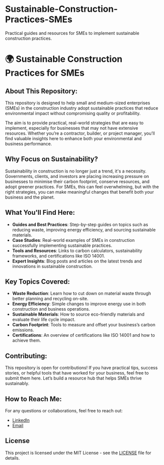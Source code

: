 # Sustainable-Construction-Practices-SMEs
Practical guides and resources for SMEs to implement sustainable construction practices.
# 🌍 Sustainable Construction Practices for SMEs

## About This Repository:
This repository is designed to help small and medium-sized enterprises (SMEs) in the construction industry adopt sustainable practices that reduce environmental impact without compromising quality or profitability.

The aim is to provide practical, real-world strategies that are easy to implement, especially for businesses that may not have extensive resources. Whether you’re a contractor, builder, or project manager, you’ll find valuable insights here to enhance both your environmental and business performance.

## Why Focus on Sustainability?

Sustainability in construction is no longer just a trend, it's a necessity. Governments, clients, and investors are placing increasing pressure on businesses to minimise their carbon footprint, conserve resources, and adopt greener practices. For SMEs, this can feel overwhelming, but with the right strategies, you can make meaningful changes that benefit both your business and the planet.

## What You'll Find Here:
- **Guides and Best Practices**: Step-by-step guides on topics such as reducing waste, improving energy efficiency, and sourcing sustainable materials.
- **Case Studies**: Real-world examples of SMEs in construction successfully implementing sustainable practices.
- **Tools and Resources**: Links to carbon calculators, sustainability frameworks, and certifications like ISO 14001.
- **Expert Insights**: Blog posts and articles on the latest trends and innovations in sustainable construction.
  
## Key Topics Covered:
- **Waste Reduction**: Learn how to cut down on material waste through better planning and recycling on-site.
- **Energy Efficiency**: Simple changes to improve energy use in both construction and business operations.
- **Sustainable Materials**: How to source eco-friendly materials and evaluate their life cycle impact.
- **Carbon Footprint**: Tools to measure and offset your business’s carbon emissions.
- **Certifications**: An overview of certifications like ISO 14001 and how to achieve them.

## Contributing:
This repository is open for contributions! If you have practical tips, success stories, or helpful tools that have worked for your business, feel free to submit them here. Let’s build a resource hub that helps SMEs thrive sustainably.

## How to Reach Me:
For any questions or collaborations, feel free to reach out:
- [LinkedIn](https://www.linkedin.com/in/paulbrothwood)
- [Email](mailto:paul.brothwood@tnewmanltd.co.uk)

## License
This project is licensed under the MIT License - see the [LICENSE](./LICENSE) file for details.
